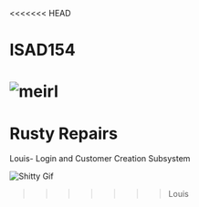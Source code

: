 <<<<<<< HEAD
# ISAD154

![meirl](https://media.giphy.com/media/gZfHAM1ucPQ2c/giphy.gif)
=======
# Rusty Repairs
Louis- Login and Customer Creation Subsystem

![Shitty Gif](https://media.giphy.com/media/o0vwzuFwCGAFO/giphy.gif)
>>>>>>> Louis
